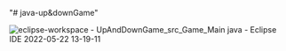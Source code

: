 "# java-up&downGame" 

![eclipse-workspace - UpAndDownGame_src_Game_Main java - Eclipse IDE 2022-05-22 13-19-11](https://user-images.githubusercontent.com/102119900/169679230-ac42cb81-f7a3-4d5e-93ec-e55f5d871269.gif)
